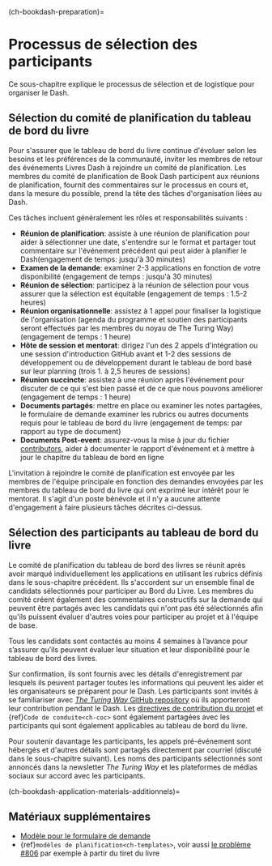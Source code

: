 (ch-bookdash-preparation)=
# Processus de sélection des participants

Ce sous-chapitre explique le processus de sélection et de logistique pour organiser le Dash.

## Sélection du comité de planification du tableau de bord du livre

Pour s'assurer que le tableau de bord du livre continue d'évoluer selon les besoins et les préférences de la communauté, inviter les membres de retour des événements Livres Dash à rejoindre un comité de planification. Les membres du comité de planification de Book Dash participent aux réunions de planification, fournit des commentaires sur le processus en cours et, dans la mesure du possible, prend la tête des tâches d'organisation liées au Dash.

Ces tâches incluent généralement les rôles et responsabilités suivants :
- **Réunion de planification**: assiste à une réunion de planification pour aider à sélectionner une date, s'entendre sur le format et partager tout commentaire sur l'événement précédent qui peut aider à planifier le Dash(engagement de temps: jusqu'à 30 minutes)
- **Examen de la demande**: examiner 2-3 applications en fonction de votre disponibilité (engagement de temps : jusqu'à 30 minutes)
- **Réunion de sélection**: participez à la réunion de sélection pour vous assurer que la sélection est équitable (engagement de temps : 1.5-2 heures)
- **Réunion organisationnelle**: assistez à 1 appel pour finaliser la logistique de l'organisation (agenda du programme et soutien des participants seront effectués par les membres du noyau de The Turing Way) (engagement de temps : 1 heure)
- **Hôte de session et mentorat**: dirigez l'un des 2 appels d'intégration ou une session d'introduction GitHub avant et 1-2 des sessions de développement ou de développement durant le tableau de bord basé sur leur planning (trois 1. à 2,5 heures de sessions)
- **Réunion succincte**: assistez à une réunion après l'événement pour discuter de ce qui s'est bien passé et de ce que nous pouvons améliorer (engagement de temps : 1 heure)
- **Documents partagés**: mettre en place ou examiner les notes partagées, le formulaire de demande examiner les rubrics ou autres documents requis pour le tableau de bord du livre (engagement de temps: par rapport au type de document)
- **Documents Post-event**: assurez-vous la mise à jour du fichier [contributors](https://github.com/alan-turing-institute/the-turing-way/blob/main/contributors.md), aider à documenter le rapport d'événement et à mettre à jour le chapitre du tableau de bord en ligne

L'invitation à rejoindre le comité de planification est envoyée par les membres de l'équipe principale en fonction des demandes envoyées par les membres du tableau de bord du livre qui ont exprimé leur intérêt pour le mentorat. Il s'agit d'un poste bénévole et il n'y a aucune attente d'engagement à faire plusieurs tâches décrites ci-dessus.

## Sélection des participants au tableau de bord du livre

Le comité de planification du tableau de bord des livres se réunit après avoir marqué individuellement les applications en utilisant les rubrics définis dans le sous-chapitre précédent. Ils s'accordent sur un ensemble final de candidats sélectionnés pour participer au Bord du Livre. Les membres du comité créent également des commentaires constructifs sur la demande qui peuvent être partagés avec les candidats qui n'ont pas été sélectionnés afin qu'ils puissent évaluer d'autres voies pour participer au projet et à l'équipe de base.

Tous les candidats sont contactés au moins 4 semaines à l’avance pour s’assurer qu’ils peuvent évaluer leur situation et leur disponibilité pour le tableau de bord des livres.

Sur confirmation, ils sont fournis avec les détails d'enregistrement par lesquels ils peuvent partager toutes les informations qui peuvent les aider et les organisateurs se préparent pour le Dash. Les participants sont invités à se familiariser avec [_The Turing Way_ GitHub repository](https://github.com/alan-turing-institute/the-turing-way) où ils apporteront leur contribution pendant le Dash. Les [directives de contribution du projet](https://github.com/alan-turing-institute/the-turing-way/blob/main/CONTRIBUTING.md) et {ref}`Code de conduite<ch-coc>` sont également partagées avec les participants qui sont également applicables au tableau de bord du livre.

Pour soutenir davantage les participants, les appels pré-événement sont hébergés et d'autres détails sont partagés directement par courriel (discuté dans le sous-chapitre suivant). Les noms des participants sélectionnés sont annoncés dans la newsletter _The Turing Way_ et les plateformes de médias sociaux sur accord avec les participants.

(ch-bookdash-application-materials-additionnels)=
## Matériaux supplémentaires

- [Modèle pour le formulaire de demande](https://docs.google.com/forms/d/14JbI_Xqr8vRWAidzcVFhB-5iITA6n9BOZ0RX_aSDauU/edit?usp=sharing)
- {ref}`modèles de planification<ch-templates>`, voir aussi [le problème #806](https://github.com/alan-turing-institute/the-turing-way/issues/806) par exemple à partir du tiret du livre
